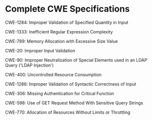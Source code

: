 

# Complete CWE Specifications

CWE-1284: Improper Validation of Specified Quantity in Input

CWE-1333: Inefficient Regular Expression Complexity

CWE-789: Memory Allocation with Excessive Size Value

CWE-20: Improper Input Validation

CWE-90: Improper Neutralization of Special Elements used in an LDAP Query ('LDAP Injection')

CWE-400: Uncontrolled Resource Consumption

CWE-1286: Improper Validation of Syntactic Correctness of Input

CWE-306: Missing Authentication for Critical Function

CWE-598: Use of GET Request Method With Sensitive Query Strings

CWE-770: Allocation of Resources Without Limits or Throttling